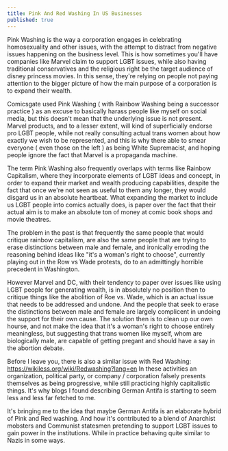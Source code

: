```yaml
---
title: Pink And Red Washing In US Businesses
published: true
---
```

Pink Washing is the way a corporation engages in celebrating homosexuality and other issues, with the attempt to distract from negative issues happening on the business level. This is how sometimes you'll have companies like Marvel claim to support LGBT issues, while also having traditional conservatives and the religious right be the target audience of disney princess movies. In this sense, they're relying on people not paying attention to the bigger picture of how the main purpose of a corporation is to expand their wealth.

Comicsgate used Pink Washing ( with Rainbow Washing being a successor practice ) as an excuse to basically harass people like myself on social media, but this doesn't mean that the underlying issue is not present. Marvel products, and to a lesser extent, will kind of superficially endorse pro LGBT people, while not really consulting actual trans women about how exactly we wish to be represented, and this is why there able to smear everyone ( even those on the left ) as being White Supremacist, and hoping people ignore the fact that Marvel is a propaganda machine.

The term Pink Washing also frequently overlaps with terms like Rainbow Capitalism, where they incorporate elements of LGBT ideas and concept, in order to expand their market and wealth producing capabilities, despite the fact that once we're not seen as useful to them any longer, they would disgard us in an absolute heartbeat. What expanding the market to include us LGBT people into comics actually does, is paper over the fact that their actual aim is to make an absolute ton of money at comic book shops and movie theatres.

The problem in the past is that frequently the same people that would critique rainbow capitalism, are also the same people that are trying to erase distinctions between male and female, and ironically erroding the reasoning behind ideas like "it's a woman's right to choose", currently playing out in the Row vs Wade protests, do to an admittingly horrible precedent in Washington.

However Marvel and DC, with their tendency to paper over issues like using LGBT people for generating wealth, is in absolutely no position then to critique things like the abolition of Roe vs. Wade, which is an actual issue that needs to be addressed and undone. And the people that seek to erase the distinctions between male and female are largely complicent in undoing the support for their own cause. The solution then is to clean up our own hourse, and not make the idea that it's a woman's right to choose entirely meaningless, but suggesting that trans women like myself, whom are biologically male, are capable of getting pregant and should have a say in the abortion debate.

Before I leave you, there is also a similar issue with Red Washing: https://wikiless.org/wiki/Redwashing?lang=en In these activities an organization, political party, or company / corporation falsely presents themselves as being progressive, while still practicing highly capitalistic things. It's why blogs I found describing German Antifa is starting to seem less and less far fetched to me.

It's bringing me to the idea that maybe German Antifa is an elaborate hybrid of Pink and Red washing. And how it's contributed to a blend of Anarchist mobsters and Communist statesmen pretending to support LGBT issues to gain power in the institutions. While in practice behaving quite similar to Nazis in some ways.
